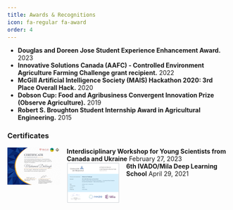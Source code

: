 ```yaml
---
title: Awards & Recognitions
icon: fa-regular fa-award
order: 4
---
```

- **Douglas and Doreen Jose Student Experience Enhancement Award.** 2023
- **Innovative Solutions Canada (AAFC) - Controlled Environment Agriculture Farming Challenge grant recipient.** 2022
- **McGill Artificial Intelligence Society (MAIS) Hackathon 2020: 3rd Place Overall Hack.** 2020
- **Dobson Cup: Food and Agribusiness Convergent Innovation Prize (Observe Agriculture).** 2019
- **Robert S. Broughton Student Internship Award in Agricultural Engineering.** 2015


<div style="text-align: left; margin-bottom:15px;"><h3>Certificates</h3></div>


<div style="text-align: left">

  
  <div class="container"><a href="assets/certificates/20230227-Interdisciplinary Workshop for Young Scientists from Canada and Ukraine.pdf" target="_blank" rel="noopener noreferrer"><img style="float: left; margin-right:15px;" src="assets/certificates/preview/20230227-Interdisciplinary Workshop for Young Scientists from Canada and Ukraine.png"></a> <Strong>Interdisciplinary Workshop for Young Scientists from Canada and Ukraine</Strong> February 27, 2023</div>
    
  <div class="container"><a href="assets/certificates/Ivado_Mila_6th Deep learning School_2021_Certificate_Mohamed_Debbagh.pdf" target="_blank" rel="noopener noreferrer"><img style="float: left; margin-right:15px;" src="assets/certificates/preview/Ivado_Mila_6th Deep learning School_2021_Certificate_Mohamed_Debbagh.png"></a> <Strong>6th IVADO/Mila Deep Learning School</Strong> April 29, 2021</div>

</div>
